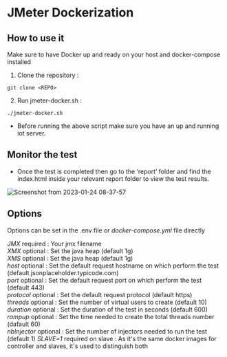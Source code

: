 # JMeter Dockerization

## How to use it

Make sure to have Docker up and ready on your host and docker-compose installed

1. Clone the repository :

```shell
git clone <REPO> 
```

2. Run jmeter-docker.sh :

```shell
./jmeter-docker.sh
```

- Before running the above script make sure you have an up and running iot server. 

## Monitor the test

- Once the test is completed then go to the ‘report’ folder and find the index.html inside your relevant report folder to view the test results.

![Screenshot from 2023-01-24 08-37-57](https://user-images.githubusercontent.com/63692107/214204754-e36d13b1-bb43-41a9-8698-86d0db644202.png)


## Options

Options can be set in the .env file or *docker-compose.yml* file directly

*JMX* required : Your jmx filename  
*XMX* optional : Set the java heap (default 1g)  
*XMS* optional : Set the java heap (default 1g)  
*host* optional : Set the default request hostname on which perform the test (default jsonplaceholder.typicode.com)  
*port* optional : Set the default request port on which perform the test (default 443)  
*protocol* optional : Set the default request protocol (default https)  
*threads* optional : Set the number of virtual users to create (default 10)  
*duration* optional : Set the duration of the test in seconds (default 600)  
*rampup* optional : Set the time needed to create the total threads number (dafault 60)  
*nbInjector* optional : Set the number of injectors needed to run the test (default 1)
*SLAVE=1* required on slave : As it's the same docker images for controller and slaves, it's used to distinguish both
